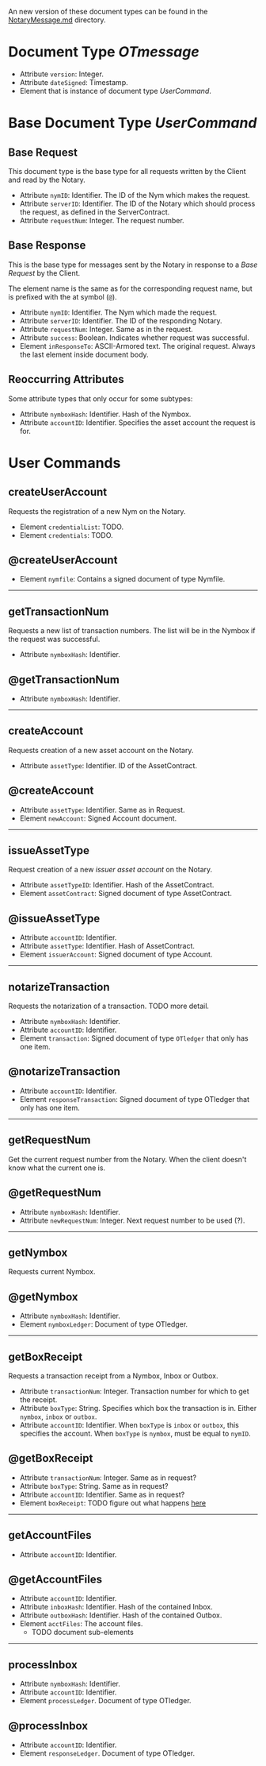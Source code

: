 An new version of these document types can be found in the
[NotaryMessage.md](../spec/NotaryMessage.md) directory.

# Document Type _OTmessage_

* Attribute `version`: Integer.
* Attribute `dateSigned`: Timestamp.
* Element that is instance of document type _UserCommand_.

# Base Document Type _UserCommand_

## Base Request

This document type is the base type for all requests written by the Client and
read by the Notary.

* Attribute `nymID`: Identifier. The ID of the Nym which makes the request.
* Attribute `serverID`: Identifier. The ID of the Notary which should process
  the request, as defined in the ServerContract.
* Attribute `requestNum`: Integer. The request number.

## Base Response

This is the base type for messages sent by the Notary in response to a
_Base Request_ by the Client.

The element name is the same as for the corresponding request name, but is
prefixed with the at symbol (`@`).

* Attribute `nymID`: Identifier. The Nym which made the request.
* Attribute `serverID`: Identifier. The ID of the responding Notary.
* Attribute `requestNum`: Integer. Same as in the request.
* Attribute `success`: Boolean. Indicates whether request was successful.
* Element `inResponseTo`: ASCII-Armored text. The original request. Always the
  last element inside document body.

## Reoccurring Attributes

Some attribute types that only occur for some subtypes:

* Attribute `nymboxHash`: Identifier. Hash of the Nymbox.
* Attribute `accountID`: Identifier. Specifies the asset account the request is
    for.


# User Commands

## createUserAccount

Requests the registration of a new Nym on the Notary.

* Element `credentialList`: TODO.
* Element `credentials`: TODO.

## @createUserAccount

* Element `nymfile`: Contains a signed document of type Nymfile.

----

## getTransactionNum

Requests a new list of transaction numbers. The list will  be in the Nymbox if
the request was successful.

* Attribute `nymboxHash`: Identifier.

## @getTransactionNum

* Attribute `nymboxHash`: Identifier.

----

## createAccount

Requests creation of a new asset account on the Notary.

* Attribute `assetType`: Identifier. ID of the AssetContract.


## @createAccount

* Attribute `assetType`: Identifier. Same as in Request.
* Element `newAccount`: Signed Account document.

----

## issueAssetType

Request creation of a new _issuer asset account_ on the Notary.

* Attribute `assetTypeID`: Identifier. Hash of the AssetContract.
* Element `assetContract`: Signed document of type AssetContract.

## @issueAssetType

* Attribute `accountID`: Identifier.
* Attribute `assetType`: Identifier. Hash of AssetContract.
* Element `issuerAccount`: Signed document of type Account.

----

## notarizeTransaction

Requests the notarization of a transaction. TODO more detail.

* Attribute `nymboxHash`: Identifier.
* Attribute `accountID`: Identifier.
* Element `transaction`: Signed document of type `OTledger` that only has one
    item.

## @notarizeTransaction

* Attribute `accountID`: Identifier.
* Element `responseTransaction`: Signed document of type OTledger that only has
    one item.

----

## getRequestNum

Get the current request number from the Notary. When the client doesn't know
what the current one is.

## @getRequestNum

* Attribute `nymboxHash`: Identifier.
* Attribute `newRequestNum`: Integer. Next request number to be used (?).

----

## getNymbox

Requests current Nymbox.

## @getNymbox

* Attribute `nymboxHash`: Identifier.
* Element `nymboxLedger`: Document of type OTledger.

----

## getBoxReceipt

Requests a transaction receipt from a Nymbox, Inbox or Outbox.

* Attribute `transactionNum`: Integer. Transaction number for which to get the
  receipt.
* Attribute `boxType`: String. Specifies which box the transaction is in. Either
  `nymbox`, `inbox` or `outbox`.
* Attribute `accountID`: Identifier. When `boxType` is `inbox` or `outbox`, this
  specifies the account. When `boxType` is `nymbox`, must be equal to `nymID`.

## @getBoxReceipt

* Attribute `transactionNum`: Integer. Same as in request?
* Attribute `boxType`: String. Same as in request?
* Attribute `accountID`: Identifier. Same as in request?
* Element `boxReceipt`: TODO figure out what happens
    [here](https://github.com/Open-Transactions/opentxs/blob/682fd05f/src/server/UserCommandProcessor.cpp#L4122-L4290)

----

## getAccountFiles

* Attribute `accountID`: Identifier.

## @getAccountFiles

* Attribute `accountID`: Identifier.
* Attribute `inboxHash`: Identifier. Hash of the contained Inbox.
* Attribute `outboxHash`: Identifier. Hash of the contained Outbox.
* Element `acctFiles`: The account files.
  * TODO document sub-elements

----

## processInbox

* Attribute `nymboxHash`: Identifier.
* Attribute `accountID`: Identifier.
* Element `processLedger`. Document of type OTledger.

## @processInbox

* Attribute `accountID`: Identifier.
* Element `responseLedger`. Document of type OTledger.


